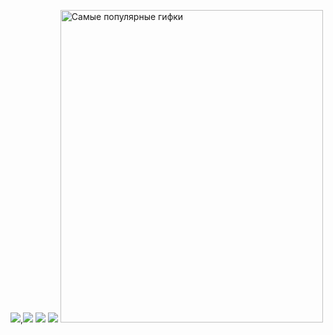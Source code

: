 <img src="https://i.pinimg.com/originals/be/13/aa/be13aa9bae9b6374f5804d2d77f1d79f.gif">,<img src="https://variety.com/wp-content/uploads/2021/01/featured_cyberpunk_ani.gif">
<img src="https://i.pinimg.com/originals/99/8e/05/998e055aba57c24138220937cc5166ab.gif">
<img src="https://giffiles.alphacoders.com/212/212812.gif">
<img src="https://i.yapx.ru/Mw7Zy.gif" jsaction="load:XAeZkd;" jsname="HiaYvf" class="n3VNCb" alt="Самые популярные гифки" data-noaft="1" style="width: 420px; height: 500px; margin: 0px;">



  
  
  
  










